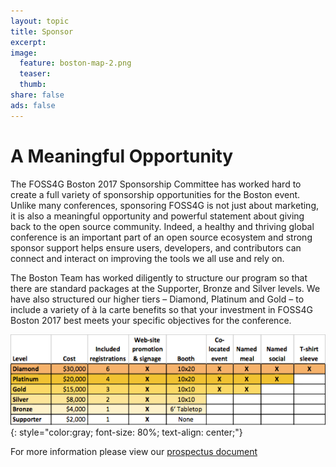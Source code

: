 ```yaml
---
layout: topic
title: Sponsor
excerpt:
image:
  feature: boston-map-2.png
  teaser:
  thumb:
share: false
ads: false
---
```

# A Meaningful Opportunity

The FOSS4G Boston 2017 Sponsorship Committee has worked hard to create a full variety of sponsorship opportunities for the Boston event.  Unlike many conferences, sponsoring FOSS4G is not just about marketing, it is also a meaningful opportunity and powerful statement about giving back to the open source community. Indeed, a healthy and thriving global conference is an important part of an open source ecosystem and strong sponsor support helps ensure users, developers, and contributors can connect and interact on improving the tools we all use and rely on.

The Boston Team has worked diligently to structure our program so that there are standard packages at the Supporter, Bronze and Silver levels. We have also structured our higher tiers – Diamond, Platinum and Gold – to include  a variety of  à la carte benefits so that your investment in FOSS4G Boston 2017 best meets your specific objectives for the conference.

![Sponsorship Tiers](sponsorship-tiers.png "Sponsorship Tiers")
{: style="color:gray; font-size: 80%; text-align: center;"}

For more information please view our [prospectus document](SponsorshipProspectus.pdf)
